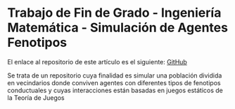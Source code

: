 # Trabajo de Fin de Grado - Ingeniería Matemática - Simulación de Agentes Fenotipos

El enlace al repositorio de este artículo es el siguiente: [GitHub](https://github.com/MiguelGG03/TFG_SimulacionAgentesFenotipos.git)

Se trata de un repositorio cuya finalidad es simular una población dividida en vecindarios donde conviven agentes con diferentes tipos de fenotipos conductuales y cuyas interacciones están basadas en juegos estáticos de la Teoría de Juegos